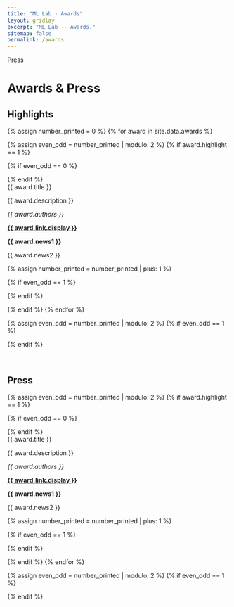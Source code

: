 ```yaml
---
title: "ML Lab - Awards"
layout: gridlay
excerpt: "ML Lab -- Awards."
sitemap: false
permalink: /awards
---
```


[Press](#press)

# Awards & Press

## Highlights



{% assign number_printed = 0 %}
{% for award in site.data.awards %}

{% assign even_odd = number_printed | modulo: 2 %}
{% if award.highlight == 1 %}

{% if even_odd == 0 %}
<div class="row">
{% endif %}

<div class="col-sm-6 clearfix">
 <div class="well">
  <pubtit>{{ award.title }}</pubtit>
<!--  <img src="{{ site.url }}{{ site.baseurl }}/images/pubpic/{{ award.image }}" class="img-responsive" width="33%" style="float: left" />-->
  <p>{{ award.description }}</p>
  <p><em>{{ award.authors }}</em></p>
  <p><strong><a href="{{ award.link.url }}">{{ award.link.display }}</a></strong></p>
  <p class="text-danger"><strong> {{ award.news1 }}</strong></p>
  <p> {{ award.news2 }}</p>
 </div>
</div>

{% assign number_printed = number_printed | plus: 1 %}

{% if even_odd == 1 %}
</div>
{% endif %}

{% endif %}
{% endfor %}

{% assign even_odd = number_printed | modulo: 2 %}
{% if even_odd == 1 %}
</div>
{% endif %}

<p> &nbsp; </p>


## Press

<!--{% for award in site.data.awards %}

  {{ award.title }} <br />
  <em>{{ award.authors }} </em><br /><a href="{{ award.link.url }}">{{ award.link.display }}</a>

{% endfor %}-->

{% assign even_odd = number_printed | modulo: 2 %}
{% if award.highlight == 1 %}

{% if even_odd == 0 %}
<div class="row">
{% endif %}

<div class="col-sm-6 clearfix">
 <div class="well">
  <pubtit>{{ award.title }}</pubtit>
<!--  <img src="{{ site.url }}{{ site.baseurl }}/images/pubpic/{{ award.image }}" class="img-responsive" width="33%" style="float: left" />-->
  <p>{{ award.description }}</p>
  <p><em>{{ award.authors }}</em></p>
  <p><strong><a href="{{ award.link.url }}">{{ award.link.display }}</a></strong></p>
  <p class="text-danger"><strong> {{ award.news1 }}</strong></p>
  <p> {{ award.news2 }}</p>
 </div>
</div>

{% assign number_printed = number_printed | plus: 1 %}

{% if even_odd == 1 %}
</div>
{% endif %}

{% endif %}
{% endfor %}

{% assign even_odd = number_printed | modulo: 2 %}
{% if even_odd == 1 %}
</div>
{% endif %}

<p> &nbsp; </p>
